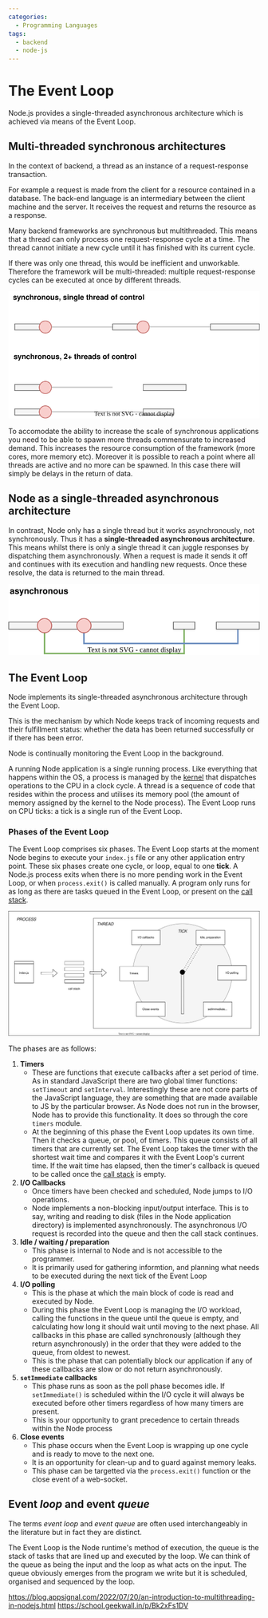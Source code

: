 ```yaml
---
categories:
  - Programming Languages
tags:
  - backend
  - node-js
---
```


# The Event Loop

Node.js provides a single-threaded asynchronous architecture which is achieved
via means of the Event Loop.

## Multi-threaded synchronous architectures

In the context of backend, a thread as an instance of a request-response
transaction.

For example a request is made from the client for a resource contained in a
database. The back-end language is an intermediary between the client machine
and the server. It receives the request and returns the resource as a response.

Many backend frameworks are synchronous but multithreaded. This means that a
thread can only process one request-response cycle at a time. The thread cannot
initiate a new cycle until it has finished with its current cycle.

If there was only one thread, this would be inefficient and unworkable.
Therefore the framework will be multi-threaded: multiple request-response cycles
can be executed at once by different threads.

![sync-thread.svg](/img/sync-thread.svg)

To accomodate the ability to increase the scale of synchronous applications you
need to be able to spawn more threads commensurate to increased demand. This
increases the resource consumption of the framework (more cores, more memory
etc). Moreover it is possible to reach a point where all threads are active and
no more can be spawned. In this case there will simply be delays in the return
of data.

## Node as a single-threaded asynchronous architecture

In contrast, Node only has a single thread but it works asynchronously, not
synchronously. Thus it has a **single-threaded asynchronous architecture**. This
means whilst there is only a single thread it can juggle responses by
dispatching them asynchronously. When a request is made it sends it off and
continues with its execution and handling new requests. Once these resolve, the
data is returned to the main thread.

![async.svg](/img/async.svg)

## The Event Loop

Node implements its single-threaded asynchronous architecture through the Event
Loop.

This is the mechanism by which Node keeps track of incoming requests and their
fulfillment status: whether the data has been returned successfully or if there
has been error.

Node is continually monitoring the Event Loop in the background.

A running Node application is a single running process. Like everything that
happens within the OS, a process is managed by the
[kernel](/Operating_Systems/The_Kernel.md) that dispatches operations to the CPU
in a clock cycle. A thread is a sequence of code that resides within the process
and utilises its memory pool (the amount of memory assigned by the kernel to the
Node process). The Event Loop runs on CPU ticks: a tick is a single run of the
Event Loop.

### Phases of the Event Loop

The Event Loop comprises six phases. The Event Loop starts at the moment Node
begins to execute your `index.js` file or any other application entry point.
These six phases create one cycle, or loop, equal to one **tick**. A Node.js
process exits when there is no more pending work in the Event Loop, or when
`process.exit()` is called manually. A program only runs for as long as there
are tasks queued in the Event Loop, or present on the
[call stack](/Software_Engineering/Call_stack.md).

![](/img/node-event-loop.svg)

The phases are as follows:

1. **Timers**
   - These are functions that execute callbacks after a set period of time. As
     in standard JavaScript there are two global timer functions: `setTimeout`
     and `setInterval`. Interestingly these are not core parts of the JavaScript
     language, they are something that are made available to JS by the
     particular browser. As Node does not run in the browser, Node has to
     provide this functionality. It does so through the core `timers` module.
   - At the beginning of this phase the Event Loop updates its own time. Then it
     checks a queue, or pool, of timers. This queue consists of all timers that
     are currently set. The Event Loop takes the timer with the shortest wait
     time and compares it with the Event Loop's current time. If the wait time
     has elapsed, then the timer's callback is queued to be called once the
     [call stack](/Software_Engineering/Call_stack.md) is empty.
2. **I/O Callbacks**
   - Once timers have been checked and scheduled, Node jumps to I/O operations.
   - Node implements a non-blocking input/output interface. This is to say,
     writing and reading to disk (files in the Node application directory) is
     implemented asynchronously. The asynchronous I/O request is recorded into
     the queue and then the call stack continues.
3. **Idle / waiting / preparation**
   - This phase is internal to Node and is not accessible to the programmer.
   - It is primarily used for gathering informtion, and planning what needs to
     be executed during the next tick of the Event Loop
4. **I/O polling**
   - This is the phase at which the main block of code is read and executed by
     Node.
   - During this phase the Event Loop is managing the I/O workload, calling the
     functions in the queue until the queue is empty, and calculating how long
     it should wait until moving to the next phase. All callbacks in this phase
     are called synchronously (although they return asynchronously) in the order
     that they were added to the queue, from oldest to newest.
   - This is the phase that can potentially block our application if any of
     these callbacks are slow or do not return asynchronously.
5. **`setImmediate` callbacks**
   - This phase runs as soon as the poll phase becomes idle. If `setImmediate()`
     is scheduled within the I/O cycle it will always be executed before other
     timers regardless of how many timers are present.
   - This is your opportunity to grant precedence to certain threads within the
     Node process
6. **Close events**
   - This phase occurs when the Event Loop is wrapping up one cycle and is ready
     to move to the next one.
   - It is an opportunity for clean-up and to guard against memory leaks.
   - This phase can be targetted via the `process.exit()` function or the close
     event of a web-socket.

## Event _loop_ and event _queue_

The terms _event loop_ and _event queue_ are often used interchangeably in the
literature but in fact they are distinct.

The Event Loop is the Node runtime's method of execution, the queue is the stack
of tasks that are lined up and executed by the loop. We can think of the queue
as being the input and the loop as what acts on the input. The queue obviously
emerges from the program we write but it is scheduled, organised and sequenced
by the loop.

https://blog.appsignal.com/2022/07/20/an-introduction-to-multithreading-in-nodejs.html
https://school.geekwall.in/p/Bk2xFs1DV
